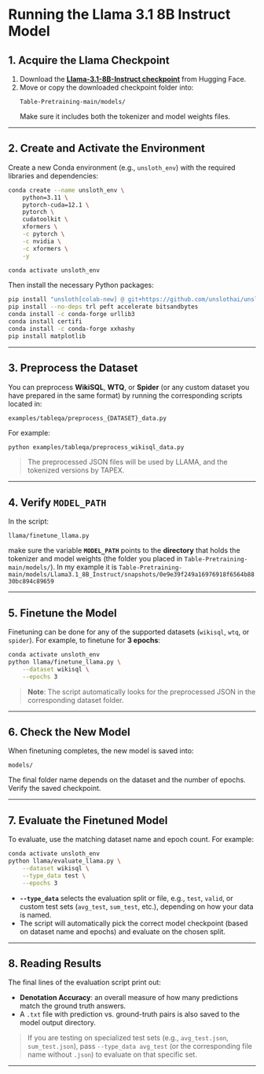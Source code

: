 
# Running the Llama 3.1 8B Instruct Model

## 1. Acquire the Llama Checkpoint

1. Download the **[Llama-3.1-8B-Instruct checkpoint](https://huggingface.co/meta-llama/Llama-3.1-8B-Instruct)** from Hugging Face.  
2. Move or copy the downloaded checkpoint folder into:
   ```
   Table-Pretraining-main/models/
   ```
   Make sure it includes both the tokenizer and model weights files.

---

## 2. Create and Activate the Environment

Create a new Conda environment (e.g., `unsloth_env`) with the required libraries and dependencies:

```bash
conda create --name unsloth_env \
    python=3.11 \
    pytorch-cuda=12.1 \
    pytorch \
    cudatoolkit \
    xformers \
    -c pytorch \
    -c nvidia \
    -c xformers \
    -y

conda activate unsloth_env
```

Then install the necessary Python packages:

```bash
pip install "unsloth[colab-new] @ git+https://github.com/unslothai/unsloth.git"
pip install --no-deps trl peft accelerate bitsandbytes
conda install -c conda-forge urllib3
conda install certifi
conda install -c conda-forge xxhashy
pip install matplotlib
```

---

## 3. Preprocess the Dataset

You can preprocess **WikiSQL**, **WTQ**, or **Spider** (or any custom dataset you have prepared in the same format) by running the corresponding scripts located in:

```
examples/tableqa/preprocess_{DATASET}_data.py
```

For example:

```bash
python examples/tableqa/preprocess_wikisql_data.py
```

> The preprocessed JSON files will be used by LLAMA, and the tokenized versions by TAPEX.

---

## 4. Verify `MODEL_PATH`

In the script:
```
llama/finetune_llama.py
```
make sure the variable **`MODEL_PATH`** points to the **directory** that holds the tokenizer and model weights (the folder you placed in `Table-Pretraining-main/models/`). In my example it is `Table-Pretraining-main/models/Llama3.1_8B_Instruct/snapshots/0e9e39f249a16976918f6564b8830bc894c89659`

---

## 5. Finetune the Model

Finetuning can be done for any of the supported datasets (`wikisql`, `wtq`, or `spider`). For example, to finetune for **3 epochs**:

```bash
conda activate unsloth_env
python llama/finetune_llama.py \
    --dataset wikisql \
    --epochs 3
```

> **Note**: The script automatically looks for the preprocessed JSON in the corresponding dataset folder.

---

## 6. Check the New Model

When finetuning completes, the new model is saved into:
```
models/
```
The final folder name depends on the dataset and the number of epochs. Verify the saved checkpoint.

---

## 7. Evaluate the Finetuned Model

To evaluate, use the matching dataset name and epoch count. For example:

```bash
conda activate unsloth_env
python llama/evaluate_llama.py \
    --dataset wikisql \
    --type_data test \
    --epochs 3
```

- **`--type_data`** selects the evaluation split or file, e.g., `test`, `valid`, or custom test sets (`avg_test`, `sum_test`, etc.), depending on how your data is named.
- The script will automatically pick the correct model checkpoint (based on dataset name and epochs) and evaluate on the chosen split.

---

## 8. Reading Results

The final lines of the evaluation script print out:
- **Denotation Accuracy**: an overall measure of how many predictions match the ground truth answers.
- A `.txt` file with prediction vs. ground-truth pairs is also saved to the model output directory.

> If you are testing on specialized test sets (e.g., `avg_test.json`, `sum_test.json`), pass `--type_data avg_test` (or the corresponding file name without `.json`) to evaluate on that specific set.

---
